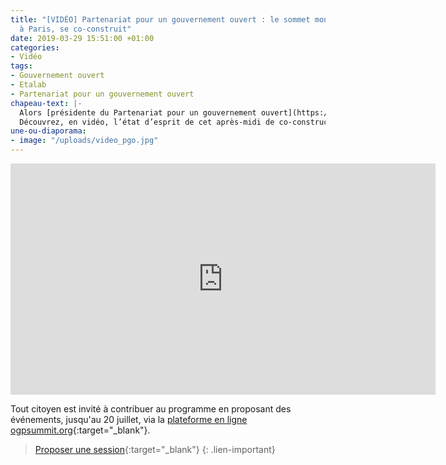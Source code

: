 ```yaml
---
title: "[VIDÉO] Partenariat pour un gouvernement ouvert : le sommet mondial 2016,
  à Paris, se co-construit"
date: 2019-03-29 15:51:00 +01:00
categories:
- Vidéo
tags:
- Gouvernement ouvert
- Etalab
- Partenariat pour un gouvernement ouvert
chapeau-text: |-
  Alors [présidente du Partenariat pour un gouvernement ouvert](https://www.modernisation.gouv.fr/home/la-france-presidera-le-partenariat-pour-le-gouvernement-ouvert-en-2016){:target="_blank"} (PGO), la France organisera, les 7, 8 et 9 décembre 2016, le 4e sommet mondial du PGO, sur le thème des nouvelles alliances entre gouvernements et sociétés civiles. Dans cette optique, 150 personnes issues des administrations et de la société civile se sont réunies mercredi 20 avril pour co-construire les sessions du futur sommet. Présidé par Jean-Vincent Placé, en présence de plusieurs membres du Gouvernement - Annick Girardin, Thierry Mandon, Clotilde Valter, Estelle Grelier, Axelle Lemaire, et de Virgilio Andrade Martinez, ministre de la fonction publique mexicaine -, cet après-midi s'est articulé autour de 3 ateliers de travail : le programme du sommet, le hackathon international sur les civic tech et la journée de la société civile.
  Découvrez, en vidéo, l’état d’esprit de cet après-midi de co-construction.
une-ou-diaporama:
- image: "/uploads/video_pgo.jpg"
---
```


<iframe frameborder="0" width="680" height="370" src="https://www.dailymotion.com/embed/video/x48osup" allowfullscreen allow="autoplay"></iframe>

Tout citoyen est invité à contribuer au programme en proposant des événements, jusqu'au 20 juillet, via la [plateforme en ligne ogpsummit.org](https://ogpsummit.org/){:target="_blank"}.

> [Proposer une session](https://ogpsummit.org/){:target="_blank"}
{: .lien-important}